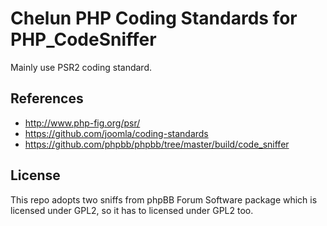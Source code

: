 # Chelun PHP Coding Standards for PHP_CodeSniffer

Mainly use PSR2 coding standard.

## References

- http://www.php-fig.org/psr/
- https://github.com/joomla/coding-standards
- https://github.com/phpbb/phpbb/tree/master/build/code_sniffer

## License

This repo adopts two sniffs from phpBB Forum Software package which is licensed under GPL2, so it has to licensed under GPL2 too.
